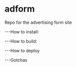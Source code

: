 # adform
Repo for the advertising form site

---How to install:


---How to build:


---How to deploy


---Gotchas
